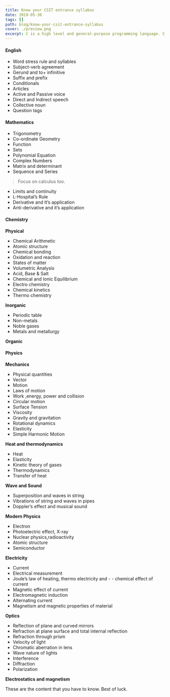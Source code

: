 ```yaml
---
title: Know your CSIT entrance syllabus
date: 2019-05-30
tags: []
path: blog/know-your-csit-entrance-syllabus
cover: ./preview.png
excerpt: C is a high level and general-purpose programming language. C was developed at AT & T’s Bell Laboratories of the USA in 1972.
---
```


#### English

- Word stress rule and syllables
- Subject-verb agreement
- Gerund and to+ infinitive
- Suffix and prefix
- Conditionals
- Articles
- Active and Passive voice
- Direct and Indirect speech
- Collective noun
- Question tags

#### Mathematics

- Trigonometry
- Co-ordinate Geometry
- Function
- Sets
- Polynomial Equation
- Complex Numbers
- Matrix and determinant
- Sequence and Series

> Focus on calculus too.

- Limits and continuity
- L-Hospital’s Rule
- Derivative and It’s application
- Anti-derivative and it’s application

#### Chemistry

**Physical**

- Chemical Arithmetic
- Atomic structure
- Chemical bonding
- Oxidation and reaction
- States of matter
- Volumetric Analysis
- Acid, Base & Salt
- Chemical and Ionic Equilibrium
- Electro chemistry
- Chemical kinetics
- Thermo chemistry

**Inorganic**

- Periodic table
- Non-metals
- Noble gases
- Metals and metallurgy

**Organic**

#### Physics

**Mechanics**

- Physical quantities
- Vector
- Motion
- Laws of motion
- Work ,energy, power and collision
- Circular motion
- Surface Tension
- Viscosity
- Gravity and gravitation
- Rotational dynamics
- Elasticity
- Simple Harmonic Motion

**Heat and thermodynamics**

- Heat
- Elasticity
- Kinetic theory of gases
- Thermodynamics
- Transfer of heat

**Wave and Sound**

- Superposition and waves in string
- Vibrations of string and waves in pipes
- Doppler’s effect and musical sound

**Modern Physics**

- Electron
- Photoelectric effect, X-ray
- Nuclear physics,radioactivity
- Atomic structure
- Semiconductor

**Electricity**

- Current
- Electrical measurement
- Joule’s law of heating, thermo electricity and - - chemical effect of current
- Magnetic effect of current
- Electromagnetic induction
- Alternating current
- Magnetism and magnetic properties of material

**Optics**

- Reflection of plane and curved mirrors
- Refraction at plane surface and total internal reflection
- Refraction through prism
- Velocity of light
- Chromatic aberration in lens
- Wave nature of lights
- Interference
- Diffraction
- Polarization

**Electrostatics and magnetism**

These are the content that you have to know. Best of luck.
